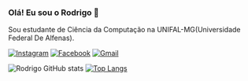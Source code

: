 
### Olá! Eu sou o Rodrigo 🙂
Sou estudante de Ciência da Computação na UNIFAL-MG(Universidade Federal De Alfenas).

[![Instagram](https://img.shields.io/badge/Instagram-E4405F?style=for-the-badge&logo=instagram&logoColor=white)](https://www.instagram.com/rodrigo_diniz26/)
[![Facebook](https://img.shields.io/badge/Facebook-1877F2?style=for-the-badge&logo=facebook&logoColor=white)](https://www.facebook.com/rodrigo.cabral.35912/)
[![Gmail](https://img.shields.io/badge/Gmail-D14836?style=for-the-badge&logo=gmail&logoColor=white)](mailto:rodrigocabraldiniz@gmail.com)


![Rodrigo GitHub stats](https://github-readme-stats.vercel.app/api?username=rodrigocabraldiniz&show_icons=true&theme=radical)
[![Top Langs](https://github-readme-stats.vercel.app/api/top-langs/?username=rodrigocabraldiniz)](https://github.com/rodrigocabraldiniz/github-readme-stats)
